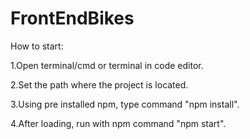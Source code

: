 # FrontEndBikes
How to start:

1.Open terminal/cmd or terminal in code editor.

2.Set the path where the project is located.

3.Using pre installed npm, type command "npm install".

4.After loading, run with npm command "npm start".
